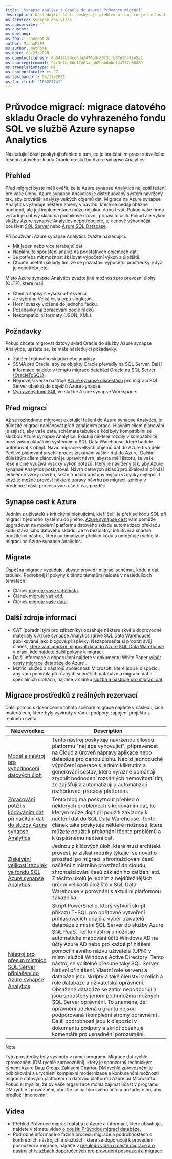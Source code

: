 ```yaml
---
title: 'Synapse analýzy z Oracle do Azure: Průvodce migrací'
description: Následující části poskytují přehled o tom, co je součástí migrace stávajícího řešení databáze Oracle do služby Azure synapse Analytics.
ms.service: synapse-analytics
ms.subservice: ''
ms.custom: ''
ms.devlang: ''
ms.topic: conceptual
author: MashaMSFT
ms.author: mathoma
ms.date: 08/25/2020
ms.openlocfilehash: 6b5412b24ce6da3476e0c80f31fb07e3647fe5a2
ms.sourcegitcommit: 94c3c1be6bc17403adbb2bab6bbaf4a717a66009
ms.translationtype: MT
ms.contentlocale: cs-CZ
ms.lasthandoff: 03/12/2021
ms.locfileid: "103225741"
---
```

# <a name="migration-guide-migrate-oracle-data-warehouse-to-a-dedicated-sql-pool-in-azure-synapse-analytics"></a>Průvodce migrací: migrace datového skladu Oracle do vyhrazeného fondu SQL ve službě Azure synapse Analytics
Následující části poskytují přehled o tom, co je součástí migrace stávajícího řešení datového skladu Oracle do služby Azure synapse Analytics.

## <a name="overview"></a>Přehled
Před migrací byste měli ověřit, že je Azure synapse Analytics nejlepší řešení pro vaše úlohy. Azure synapse Analytics je distribuovaný systém navržený tak, aby prováděl analýzy velkých objemů dat. Migrace na Azure synapse Analytics vyžaduje některé změny v návrhu, které se nedají obtížně pochopit, ale její implementace může nějakou dobu trvat. Pokud vaše firma vyžaduje datový sklad na podnikové úrovni, přináší to úsilí. Pokud ale výkon služby Azure synapse Analytics nepotřebujete, je cenově výhodnější používat [SQL Server](https://docs.microsoft.com/sql/sql-server/) nebo [Azure SQL Database](https://docs.microsoft.com/azure/azure-sql/).

Při používání Azure synapse Analytics zvažte následující:
- Mít jeden nebo více terabajtů dat.
- Naplánujte spouštění analýz na podstatných objemech dat.
- Je potřeba mít možnost škálovat výpočetní výkon a úložiště.
- Chcete ušetřit náklady tím, že se pozastaví výpočetní prostředky, když je nepotřebujete.

Místo Azure synapse Analytics zvažte jiné možnosti pro provozní úlohy (OLTP), které mají:
- Čtení a zápisy s vysokou frekvencí
- Je vybrána Velká čísla typu singleton.
- Horní svazky vložené do jednoho řádku.
- Požadavky na zpracování podle řádků
- Nekompatibilní formáty (JSON, XML).

## <a name="prerequisites"></a>Požadavky
Pokud chcete migrovat datový sklad Oracle do služby Azure synapse Analytics, ujistěte se, že máte následující požadavky: 

- Zatížení datového skladu nebo analýzy 
- SSMA pro Oracle, aby se objekty Oracle převedly na SQL Server. Další informace najdete v tématu [migrace databází Oracle na SQL Server (OracleToSQL)](https://docs.microsoft.com/sql/ssma/oracle/migrating-oracle-databases-to-sql-server-oracletosql) . 
- Nejnovější verze nástroje [Azure synapse discestách](https://www.microsoft.com/en-us/download/details.aspx?id=102787) pro migraci SQL Server objektů do objektů Azure synapse.
- [Vyhrazený fond SQL](../get-started-create-workspace.md) ve službě Azure synapse Workspace.  


## <a name="pre-migration"></a>Před migrací
Až se rozhodnete migrovat existující řešení do Azure synapse Analytics, je důležité migraci naplánovat před zahájením práce. Hlavním cílem plánování je zajistit, aby vaše data, schémata tabulek a kód byly kompatibilní se službou Azure synapse Analytics. Existují některé rozdíly v kompatibilitě mezi vaším aktuálním systémem a SQL Data Warehouse, které budete potřebovat k obejít. Navíc migrace velkých objemů dat do Azure trvá déle. Pečlivé plánování urychlí proces získávání vašich dat do Azure. Dalším důležitým cílem plánování je upravit návrh, abyste měli jistotu, že vaše řešení plně využívá vysoký výkon dotazů, který je navržený tak, aby Azure synapse Analytics poskytoval. Návrh datových skladů pro škálování přináší jedinečné vzory návrhu, takže tradiční přístupy nejsou vždycky nejlepší. I když je možné provést některé úpravy návrhu po migraci, změny v předchozí části procesu vám ušetří čas později.

## <a name="azure-synapse-pathway"></a>Synapse cest k Azure
Jedním z uživatelů s kritickými blokujícími, kteří čelí, je překlad kódu SQL při migraci z jednoho systému do jiného. [Azure synapse cest](https://docs.microsoft.com/sql/tools/synapse-pathway/azure-synapse-pathway-overview) vám pomůže upgradovat na moderní platformu datového skladu automatizací překladu kódu stávajícího datového skladu. Je to bezplatný, intuitivní a snadno použitelný nástroj, který automatizuje překlad kódu a umožňuje rychlejší migraci na Azure synapse Analytics.

## <a name="migrate"></a>Migrate
Úspěšná migrace vyžaduje, abyste provedli migraci schémat, kódu a dat tabulek. Podrobnější pokyny k těmto tématům najdete v následujících tématech:
- Článek [migruje vaše schémata](https://docs.microsoft.com/azure/synapse-analytics/sql-data-warehouse/sql-data-warehouse-overview-develop).
- Článek [migruje váš kód](https://docs.microsoft.com/azure/synapse-analytics/sql-data-warehouse/sql-data-warehouse-overview-develop).
- Článek [migruje vaše data](https://docs.microsoft.com/azure/synapse-analytics/sql-data-warehouse/sql-data-warehouse-overview-develop).

## <a name="additional-resources"></a>Další zdroje informací 
- CAT (poradní tým pro zákazníky) obsahuje některé skvělé doprovodné materiály k Azure synapse Analytics (dříve SQL Data Warehouse) publikované jako blogové příspěvky. Nezapomeňte si probrat svůj článek, [který vám umožní migrovat data do Azure SQL Data Warehouse v praxi](https://docs.microsoft.com/archive/blogs/sqlcat/migrating-data-to-azure-sql-data-warehouse-in-practice), kde najdete další pokyny k migraci.
- Další informace a doporučení najdete v dokumentu White Paper [výběr cesty migrace databáze do Azure](https://azure.microsoft.com/mediahandler/files/resourcefiles/choosing-your-database-migration-path-to-azure/Choosing_your_database_migration_path_to_Azure.pdf) .
- Matrici služeb a nástrojů společnosti Microsoft, které jsou k dispozici, aby vám pomohla při různých scénářích databáze a migrace dat a speciálních úlohách, najdete v článku [služba a nástroje pro migraci dat](https://docs.microsoft.com/azure/dms/dms-tools-matrix).

## <a name="migration-assets-from-real-world-engagements"></a>Migrace prostředků z reálných rezervací
Další pomoc s dokončením tohoto scénáře migrace najdete v následujících materiálech, které byly vyvinuty v rámci podpory zapojení projektu z reálného světa.

| Název/odkaz                              | Description                                                                                                                       |
| --------------------------------------- | --------------------------------------------------------------------------------------------------------------------------------- |
| [Model a nástroj pro vyhodnocení datových úloh](https://github.com/Microsoft/DataMigrationTeam/tree/master/Data%20Workload%20Assessment%20Model%20and%20Tool) | Tento nástroj poskytuje navrženou cílovou platformu "nejlépe vyhovující", připravenost na Cloud a úroveň nápravy aplikace nebo databáze pro danou úlohu. Nabízí jednoduché výpočetní operace s jedním kliknutím a generování sestav, které výrazně pomáhají zrychlit hodnocení rozsáhlých nemovitostí tím, že zajišťují a automatizují a automatizují rozhodovací procesy platforem. |
| [Zpracování potíží s kódováním dat při načítání dat do služby Azure synapse Analytics](https://azure.microsoft.com/en-us/blog/handling-data-encoding-issues-while-loading-data-to-sql-data-warehouse/) | Tento blog má poskytnout přehled o některých problémech s kódováním dat, ke kterým může dojít při použití základny k načtení dat do SQL Data Warehouse. Tento článek také poskytuje některé možnosti, které můžete použít k překonání těchto problémů a k úspěšnému načtení dat. |
| [Získávání velikostí tabulek ve fondu SQL Azure synapse Analytics](https://github.com/Microsoft/DataMigrationTeam/blob/master/Whitepapers/Getting%20table%20sizes%20in%20SQL%20DW.pdf) | Jednou z klíčových úloh, které musí architekt provést, je získat metriky týkající se nového prostředí po migraci: shromažďování časů načítání z místního prostředí do cloudu, shromažďování časů základního zatížení atd. Z těchto úkolů je jedním z nejdůležitějších určení velikosti úložiště v SQL Data Warehouse v porovnání s aktuální platformou zákazníka. |
| [Nástroj pro přesun místních SQL Server přihlášení do Azure synapse Analytics](https://github.com/Microsoft/DataMigrationTeam/tree/master/IP%20and%20Scripts/MoveLogins) | Skript PowerShellu, který vytvoří skript příkazu T-SQL pro opětovné vytvoření přihlašovacích údajů a výběr uživatelů databáze z místní SQL Server do služby Azure SQL PaaS. Tento nástroj umožňuje automatické mapování účtů Windows AD na účty Azure AD nebo pro každé přihlášení pomocí hlavního názvu uživatele (UPN) v místní službě Windows Active Directory. Tento nástroj se volitelně přesune taky SQL Server Nativní přihlášení. Vlastní role serveru a databáze jsou skripty a také členství v rolích a role databáze a uživatelská oprávnění. Obsažené databáze se zatím nepodporují a jsou spouštěny jenom podmnožina možných SQL Server oprávnění. To znamená, že oprávnění udělená u grantu nejsou podporovaná (komplexní stromy oprávnění). Další podrobnosti jsou k dispozici v dokumentu podpory a skript obsahuje komentáře pro usnadnění porozumění. |

> [!NOTE]
> Tyto prostředky byly vyvinuty v rámci programu Migrace dat rychlé zprovoznění (DM rychlé zprovoznění), který je sponzorný technickým týmem Azure Data Group. Základní Chartou DM rychlé zprovoznění je odblokování a urychlení komplexní modernizace a konkurenční možnosti migrace datových platforem na datovou platformu Azure od Microsoftu. Pokud si myslíte, že by vaše organizace mohla zajímat účast v programu DM rychlé zprovoznění, obraťte se na tým svého účtu a požádejte ho, aby předložil jmenování.

## <a name="videos"></a>Videa
- Přehled Průvodce migrací databáze Azure a informací, které obsahuje, najdete v tématu video [o použití Průvodce migrací databáze](https://azure.microsoft.com/resources/videos/how-to-use-the-azure-database-migration-guide/).
- Podrobné informace o fázích procesu migrace a podrobnostech o konkrétních nástrojích a službách, které se doporučují k provedení posouzení a migrace, najdete v [přehledu videa o cestě migrace a o nástrojích/službách doporučených pro provedení posouzení a migrace](https://azure.microsoft.com/resources/videos/overview-of-migration-and-recommended-tools-services/).